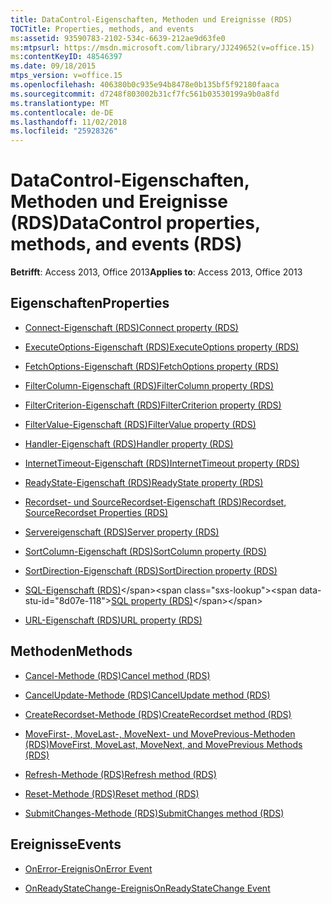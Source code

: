 ```yaml
---
title: DataControl-Eigenschaften, Methoden und Ereignisse (RDS)
TOCTitle: Properties, methods, and events
ms:assetid: 93590783-2102-534c-6639-212ae9d63fe0
ms:mtpsurl: https://msdn.microsoft.com/library/JJ249652(v=office.15)
ms:contentKeyID: 48546397
ms.date: 09/18/2015
mtps_version: v=office.15
ms.openlocfilehash: 406380b0c935e94b8478e0b135bf5f92180faaca
ms.sourcegitcommit: d7248f803002b31cf7fc561b03530199a9b0a8fd
ms.translationtype: MT
ms.contentlocale: de-DE
ms.lasthandoff: 11/02/2018
ms.locfileid: "25928326"
---
```

# <a name="datacontrol-properties-methods-and-events-rds"></a><span data-ttu-id="8d07e-102">DataControl-Eigenschaften, Methoden und Ereignisse (RDS)</span><span class="sxs-lookup"><span data-stu-id="8d07e-102">DataControl properties, methods, and events (RDS)</span></span>

<span data-ttu-id="8d07e-103">**Betrifft**: Access 2013, Office 2013</span><span class="sxs-lookup"><span data-stu-id="8d07e-103">**Applies to**: Access 2013, Office 2013</span></span>

## <a name="properties"></a><span data-ttu-id="8d07e-104">Eigenschaften</span><span class="sxs-lookup"><span data-stu-id="8d07e-104">Properties</span></span>

- [<span data-ttu-id="8d07e-105">Connect-Eigenschaft (RDS)</span><span class="sxs-lookup"><span data-stu-id="8d07e-105">Connect property (RDS)</span></span>](connect-property-rds.md)

- [<span data-ttu-id="8d07e-106">ExecuteOptions-Eigenschaft (RDS)</span><span class="sxs-lookup"><span data-stu-id="8d07e-106">ExecuteOptions property (RDS)</span></span>](executeoptions-property-rds.md)

- [<span data-ttu-id="8d07e-107">FetchOptions-Eigenschaft (RDS)</span><span class="sxs-lookup"><span data-stu-id="8d07e-107">FetchOptions property (RDS)</span></span>](fetchoptions-property-rds.md)

- [<span data-ttu-id="8d07e-108">FilterColumn-Eigenschaft (RDS)</span><span class="sxs-lookup"><span data-stu-id="8d07e-108">FilterColumn property (RDS)</span></span>](filtercolumn-property-rds.md)

- [<span data-ttu-id="8d07e-109">FilterCriterion-Eigenschaft (RDS)</span><span class="sxs-lookup"><span data-stu-id="8d07e-109">FilterCriterion property (RDS)</span></span>](filtercriterion-property-rds.md)

- [<span data-ttu-id="8d07e-110">FilterValue-Eigenschaft (RDS)</span><span class="sxs-lookup"><span data-stu-id="8d07e-110">FilterValue property (RDS)</span></span>](filtervalue-property-rds.md)

- [<span data-ttu-id="8d07e-111">Handler-Eigenschaft (RDS)</span><span class="sxs-lookup"><span data-stu-id="8d07e-111">Handler property (RDS)</span></span>](handler-property-rds.md)

- [<span data-ttu-id="8d07e-112">InternetTimeout-Eigenschaft (RDS)</span><span class="sxs-lookup"><span data-stu-id="8d07e-112">InternetTimeout property (RDS)</span></span>](internettimeout-property-rds.md)

- [<span data-ttu-id="8d07e-113">ReadyState-Eigenschaft (RDS)</span><span class="sxs-lookup"><span data-stu-id="8d07e-113">ReadyState property (RDS)</span></span>](readystate-property-rds.md)

- [<span data-ttu-id="8d07e-114">Recordset- und SourceRecordset-Eigenschaft (RDS)</span><span class="sxs-lookup"><span data-stu-id="8d07e-114">Recordset, SourceRecordset Properties (RDS)</span></span>](recordset-sourcerecordset-properties-rds.md)

- [<span data-ttu-id="8d07e-115">Servereigenschaft (RDS)</span><span class="sxs-lookup"><span data-stu-id="8d07e-115">Server property (RDS)</span></span>](server-property-rds.md)

- [<span data-ttu-id="8d07e-116">SortColumn-Eigenschaft (RDS)</span><span class="sxs-lookup"><span data-stu-id="8d07e-116">SortColumn property (RDS)</span></span>](sortcolumn-property-rds.md)

- [<span data-ttu-id="8d07e-117">SortDirection-Eigenschaft (RDS)</span><span class="sxs-lookup"><span data-stu-id="8d07e-117">SortDirection property (RDS)</span></span>](sortdirection-property-rds.md)

- <span data-ttu-id="8d07e-118">[SQL-Eigenschaft (RDS)](https://msdn.microsoft.com/library/jj248989\(v=office.15\))</span><span class="sxs-lookup"><span data-stu-id="8d07e-118">[SQL property (RDS)](https://msdn.microsoft.com/library/jj248989\(v=office.15\))</span></span>

- [<span data-ttu-id="8d07e-119">URL-Eigenschaft (RDS)</span><span class="sxs-lookup"><span data-stu-id="8d07e-119">URL property (RDS)</span></span>](url-property-rds.md)

## <a name="methods"></a><span data-ttu-id="8d07e-120">Methoden</span><span class="sxs-lookup"><span data-stu-id="8d07e-120">Methods</span></span>

- [<span data-ttu-id="8d07e-121">Cancel-Methode (RDS)</span><span class="sxs-lookup"><span data-stu-id="8d07e-121">Cancel method (RDS)</span></span>](cancel-method-rds.md)

- [<span data-ttu-id="8d07e-122">CancelUpdate-Methode (RDS)</span><span class="sxs-lookup"><span data-stu-id="8d07e-122">CancelUpdate method (RDS)</span></span>](cancelupdate-method-rds.md)

- [<span data-ttu-id="8d07e-123">CreateRecordset-Methode (RDS)</span><span class="sxs-lookup"><span data-stu-id="8d07e-123">CreateRecordset method (RDS)</span></span>](createrecordset-method-rds.md)

- [<span data-ttu-id="8d07e-124">MoveFirst-, MoveLast-, MoveNext- und MovePrevious-Methoden (RDS)</span><span class="sxs-lookup"><span data-stu-id="8d07e-124">MoveFirst, MoveLast, MoveNext, and MovePrevious Methods (RDS)</span></span>](movefirst-movelast-movenext-and-moveprevious-methods-rds.md)

- [<span data-ttu-id="8d07e-125">Refresh-Methode (RDS)</span><span class="sxs-lookup"><span data-stu-id="8d07e-125">Refresh method (RDS)</span></span>](refresh-method-rds.md)

- [<span data-ttu-id="8d07e-126">Reset-Methode (RDS)</span><span class="sxs-lookup"><span data-stu-id="8d07e-126">Reset method (RDS)</span></span>](reset-method-rds.md)

- [<span data-ttu-id="8d07e-127">SubmitChanges-Methode (RDS)</span><span class="sxs-lookup"><span data-stu-id="8d07e-127">SubmitChanges method (RDS)</span></span>](submitchanges-method-rds.md)

## <a name="events"></a><span data-ttu-id="8d07e-128">Ereignisse</span><span class="sxs-lookup"><span data-stu-id="8d07e-128">Events</span></span>

- [<span data-ttu-id="8d07e-129">OnError-Ereignis</span><span class="sxs-lookup"><span data-stu-id="8d07e-129">OnError Event</span></span>](onerror-event-rds.md)

- [<span data-ttu-id="8d07e-130">OnReadyStateChange-Ereignis</span><span class="sxs-lookup"><span data-stu-id="8d07e-130">OnReadyStateChange Event</span></span>](onreadystatechange-event-rds.md)

